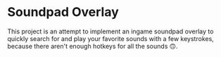 # Soundpad Overlay
This project is an attempt to implement an ingame soundpad overlay to quickly search for and play your favorite sounds with a few keystrokes, because there aren't enough hotkeys for all the sounds 🙃.
